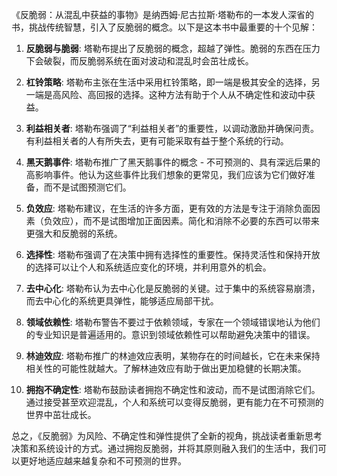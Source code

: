 《反脆弱：从混乱中获益的事物》是纳西姆·尼古拉斯·塔勒布的一本发人深省的书，挑战传统智慧，引入了反脆弱的概念。以下是这本书中最重要的十个见解：

1. **反脆弱与脆弱**: 塔勒布提出了反脆弱的概念，超越了弹性。脆弱的东西在压力下会破裂，而反脆弱系统在面对波动和混乱时会茁壮成长。

2. **杠铃策略**: 塔勒布主张在生活中采用杠铃策略，即一端是极其安全的选择，另一端是高风险、高回报的选择。这种方法有助于个人从不确定性和波动中获益。

3. **利益相关者**: 塔勒布强调了“利益相关者”的重要性，以调动激励并确保问责。有利益相关者的人有所失去，更有可能采取有益于整个系统的行动。

4. **黑天鹅事件**: 塔勒布推广了黑天鹅事件的概念 - 不可预测的、具有深远后果的高影响事件。他认为这些事件比我们想象的更常见，我们应该为它们做好准备，而不是试图预测它们。

5. **负效应**: 塔勒布建议，在生活的许多方面，更有效的方法是专注于消除负面因素（负效应），而不是试图增加正面因素。简化和消除不必要的东西可以带来更强大和反脆弱的系统。

6. **选择性**: 塔勒布强调了在决策中拥有选择性的重要性。保持灵活性和保持开放的选择可以让个人和系统适应变化的环境，并利用意外的机会。

7. **去中心化**: 塔勒布认为去中心化是反脆弱的关键。过于集中的系统容易崩溃，而去中心化的系统更具弹性，能够适应局部干扰。

8. **领域依赖性**: 塔勒布警告不要过于依赖领域，专家在一个领域错误地认为他们的专业知识是普遍适用的。意识到领域依赖性可以帮助避免决策中的错误。

9. **林迪效应**: 塔勒布推广的林迪效应表明，某物存在的时间越长，它在未来保持相关性的可能性就越大。了解林迪效应有助于做出更加稳健的长期决策。

10. **拥抱不确定性**: 塔勒布鼓励读者拥抱不确定性和波动，而不是试图消除它们。通过接受甚至欢迎混乱，个人和系统可以变得反脆弱，更有能力在不可预测的世界中茁壮成长。

总之，《反脆弱》为风险、不确定性和弹性提供了全新的视角，挑战读者重新思考决策和系统设计的方式。通过拥抱反脆弱，并将其原则融入我们的生活中，我们可以更好地适应越来越复杂和不可预测的世界。